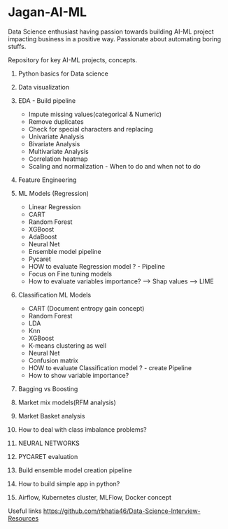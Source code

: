 # Jagan-AI-ML

Data Science enthusiast having passion towards building AI-ML project impacting business in a positive way.
Passionate about automating boring stuffs. 

Repository for key AI-ML projects, concepts. 
1) Python basics for Data science
2) Data visualization
3) EDA - Build pipeline 
    - Impute missing values(categorical & Numeric)
    - Remove duplicates
    - Check for special characters and replacing
    - Univariate Analysis 
    - Bivariate Analysis
    - Multivariate Analysis
    - Correlation heatmap
    - Scaling and normalization - When to do and when not to do 
5) Feature Engineering
6) ML Models (Regression)
    - Linear Regression
    - CART
    - Random Forest
    - XGBoost
    - AdaBoost
    - Neural Net
    - Ensemble model pipeline
    - Pycaret
    - HOW to evaluate Regression model ? - Pipeline
    - Focus on Fine tuning models 
    - How to evaluate variables importance? 
        --> Shap values
        --> LIME
 6) Classification ML Models
    - CART (Document entropy gain concept)
    - Random Forest
    - LDA
    - Knn
    - XGBoost
    - K-means clustering as well
    - Neural Net
    - Confusion matrix
    - HOW to evaluate Classification model ? - create Pipeline
    - How to show variable importance? 

 7) Bagging vs Boosting
 8) Market mix models(RFM analysis) 
 9) Market Basket analysis
 10) How to deal with class imbalance problems?
 11) NEURAL NETWORKS
 12) PYCARET evaluation 
 13) Build ensemble model creation pipeline
 14) How to build simple app in python?
 15) Airflow, Kubernetes cluster, MLFlow, Docker concept
  
Useful links 
https://github.com/rbhatia46/Data-Science-Interview-Resources 
